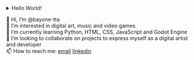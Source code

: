 

<details>
  <summary>Hello World!</summary>
  
  ## HEX
  > ![avatar](https://avatars.githubusercontent.com/u/146674238)  
  > Hello World!  `#000000` `#D5D5D5` `#EC3E41` `#E6292D` `#FF5D61`
</details>



👋 Hi, I’m @bayone-tta  
👀 I’m interested in digital art, music and video games  
🌱 I’m currently learning Python, HTML, CSS, JavaScript and Godot Engine  
💞️ I’m looking to collaborate on projects to express myself as a digital artist and developer  
📫 How to reach me: [email](mailto:github.smugly782@passinbox.com) [linkedin](https://www.linkedin.com/in/danielaceituno/)
